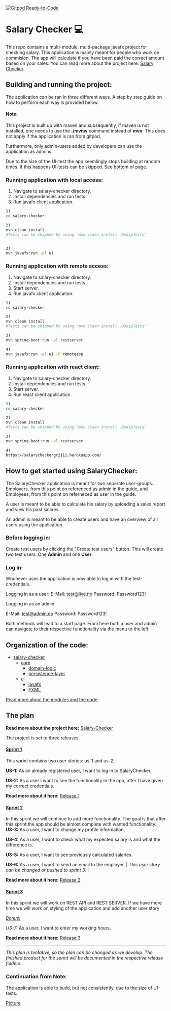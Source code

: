 [![Gitpod Ready-to-Code](https://img.shields.io/badge/Gitpod-Ready--to--Code-blue?logo=gitpod)](https://gitpod.stud.ntnu.no/#https://gitlab.stud.idi.ntnu.no/it1901/groups-2021/gr2111/gr2111)
# Salary Checker :computer:

This repo contains a multi-module, multi-package javafx project for checking salary. This application is mainly meant for people who work on commision. 
The app will calculate if you have been paid the correct amount based on your sales. You can read more about the project here: [Salary Checker](salary-checker/README.md).


## Building and running the project:

The application can be ran in three different ways. A step by step guide on how to perform each way is provided below.

#### Note:
This project is built up with maven and subsequently, if maven is not installed, one needs to use the **./mvnw** command instead of **mvn**. This does not apply if the application is ran from gitpod.  

Furthermore, only admin-users added by developers can use the application as admins.

Due to the size of the UI-test the app seemlingly stops building at random times. If this happens UI-tests can be skipped.
See bottom of page.


### Running application with local access:
1) Navigate to salary-checker directory.
2) Install dependencies and run tests.
3) Run javafx client application.

```sh
1)
cd salary-checker

2)
mvn clean install
#Tests can be skipped by using "mvn clean install -DskipTests"


3)
mvn javafx:run -pl ui
```
### Running application with remote access:
1) Navigate to salary-checker directory.
2) Install dependencies and run tests.
3) Start server. 
4) Run javafx client application.

```sh
1)
cd salary-checker

2)
mvn clean install
#Tests can be skipped by using "mvn clean install -DskipTests"

3)
mvn spring-boot:run -pl restserver

4)
mvn javafx:run -pl ui -P remoteapp
```
### Running application with react client:
1) Navigate to salary-checker directory.
2) Install dependencies and run tests.
3) Start server.
3) Run react client application.

```sh
1)
cd salary-checker

2)
mvn clean install
#Tests can be skipped by using "mvn clean install -DskipTests"

3)
mvn spring-boot:run -pl restserver

4)
https://salarycheckergr2111.herokuapp.com/
```
## How to get started using SalaryChecker:
The SalaryChecker application is meant for two seperate user-groups. 
Employers, from this point on referenced as admin in the guide, 
and Employees, from this point on referneced as user in the guide. 

A user is meant to be able to calculate his salary by uploading a sales report and view his past salares.

An admin is meant to be able to create users and have an overview of all users using the application.

### Before logging in: 
Create test users by clicking the "Create test users" button. 
This will create two test users. One **Admin** and one **User**. 

### Log in: 
Whohever uses the application is now able to log in with the test-credentials.

Logging in as a user: 
E-Mail: test@live.no
Password: Password123!

Logging in as an admin: 

E-Mail: test@admin.no
Password: Password123!

Both methods will lead to a start page. From here both a user and admin can navigate to their respective 
functionality via the menu to the left. 

## Organization of the code:

- [salary-checker](salary-checker/)
    - [core](salary-checker/core)
        - [domain-logic](salary-checker/core/src/main/java/salarychecker/core)
        - [persistence-layer](salary-checker/core/src/main/java/salarychecker/json)
    - [ui](salary-checker/ui)
        - [javafx](salary-checker/ui/src/main/java/salarychecker/ui)
        - [FXML](salary-checker/ui/src/main/resources)

[Read more about the modules and the code](salary-checker/README.md)
    
## The plan

**Read more about the project here:** [Salary-Checker](salary-checker/README.md)

The project is set to three releases.

#### <ins> Sprint 1 </ins>

This sprint contains two user stories: us-1 and us-2.

**US-1:** As an already registered user, I want to log in to SalaryChecker.

**US-2:** As a user I want to see the functionality in the app, after I have given my correct credentials.

**Read more about it here:** [Release 1](docs/release1/README.md)

#### <ins> Sprint 2 </ins>

In this sprint we will continue to add more functionality. The goal is that after this sprint the app should be almost complete with wanted functionality.
**US-3:** As a user, I want to change my profile information.

**US-4:** As a user, I want to check what my expected salary is and what the difference is.

**US-5:** As a user, I want to see previously calculated salaries.

**US-6:** As a user, I want to send an email to the employer. | *This user story can be changed or pushed to sprint 3.* |  

**Read more about it here:** [Release 2](docs/release2/) 

#### <ins> Sprint 3 </ins>

In this sprint we will work on REST API and REST SERVER. If we have more time we will work on styling of the application and add another user story

<ins>*Bonus:*</ins>

   *US-7:* As a user, I want to enter my working hours.
   
**Read more about it here:** [Release 3](docs/release3/)

_____________________________________________________________

*This plan is tentative, so the plan can be changed as we develop. The finished product for the sprint will be documented in 
the respective release folders.* 



### Continuation from Note:

The application is able to build, but not consistently, due to the size of UI-tests.

[Picture](docs/Pictures/BuilSuccess.jpg)
